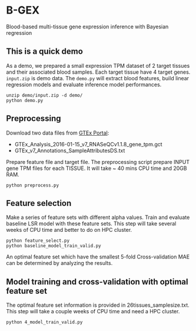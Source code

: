 # B-GEX
Blood-based multi-tissue gene expression inference with Bayesian regression
## This is a quick demo
As a demo, we prepared a small expression TPM dataset of 2 target tissues and their associated blood samples. Each target tissue have 4 target genes. `input.zip` is demo data. The `demo.py` will extract blood features, build linear regression models and evaluate inference model performances.
```shell
unzip demo/input.zip -d demo/
python demo.py
```
## Preprocessing
Download two data files from [GTEx Portal](https://gtexportal.org/home):
* GTEx_Analysis_2016-01-15_v7_RNASeQCv1.1.8_gene_tpm.gct
* GTEx_v7_Annotations_SampleAttributesDS.txt

Prepare feature file and target file. The preprocessing script prepare INPUT gene TPM files for each TISSUE. It will take ~ 40 mins CPU time and 20GB RAM.
```
python preprocess.py
```
## Feature selection
Make a series of feature sets with different alpha values. Train and evaluate baseline LSR model with these feature sets. This step will take several weeks of CPU time and better to do on HPC cluster. 
```
python feature_select.py
python baseline_model_train_valid.py
```
An optimal feature set which have the smallest 5-fold Cross-validation MAE can be determined by analyzing the results.  
## Model training and cross-validation with optimal feature set
The optimal feature set information is provided in 26tissues_samplesize.txt. This step will take a couple weeks of CPU time and need a HPC cluster. 
```shellscript
python 4_model_train_valid.py
```
